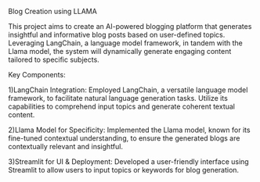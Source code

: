 Blog Creation using LLAMA

This project aims to create an AI-powered blogging platform that generates insightful and informative blog posts based on user-defined topics. Leveraging LangChain, a language model framework, in tandem with the Llama model, the system will dynamically generate engaging content tailored to specific subjects.

Key Components:

1)LangChain Integration: Employed LangChain, a versatile language model framework, to facilitate natural language generation tasks. Utilize its capabilities to comprehend input topics and generate coherent textual content.

2)Llama Model for Specificity: Implemented the Llama model, known for its fine-tuned contextual understanding, to ensure the generated blogs are contextually relevant and insightful.

3)Streamlit for UI & Deployment: Developed a user-friendly interface using Streamlit to allow users to input topics or keywords for blog generation. 
